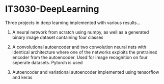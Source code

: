 # IT3030-DeepLearning
Three projects in deep learning implemented with various results...

1. A neural network from scratch using numpy, as well as a generated binary image dataset containing four classes

3. A convolutional autoencoder and two  convolution neural nets with identical architecture where one of the networks exploits the pretrained encoder from the autoencoder. Used for image recognition on four seperate datasets. Pytorch is used

4. Autoencoder and variational autoencoder implemented using tensorflow and keras
